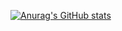 [![Anurag's GitHub stats](https://github-readme-stats.vercel.app/api?username=g-hor)](https://github.com/anuraghazra/github-readme-stats)